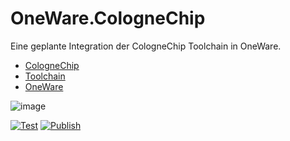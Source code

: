 # OneWare.CologneChip

Eine geplante Integration der CologneChip Toolchain in OneWare. 

- [CologneChip](https://colognechip.com/)
- [Toolchain](https://www.colognechip.com/docs/ug1002-toolchain-install-latest.pdf)
- [OneWare](https://one-ware.com)

 ![image](https://colognechip.com/wp-content/uploads/cropped-cologne_chip_logocmyk.png)

[![Test](https://github.com/swittlich/OneWare.CC-Toolchain/actions/workflows/test.yml/badge.svg)](https://github.com/swittlich/OneWare.CC-Toolchain/actions/workflows/test.yml)
[![Publish](https://github.com/swittlich/OneWare.CC-Toolchain/actions/workflows/publish.yml/badge.svg)](https://github.com/swittlich/OneWare.CC-Toolchain/actions/workflows/publish.yml)
